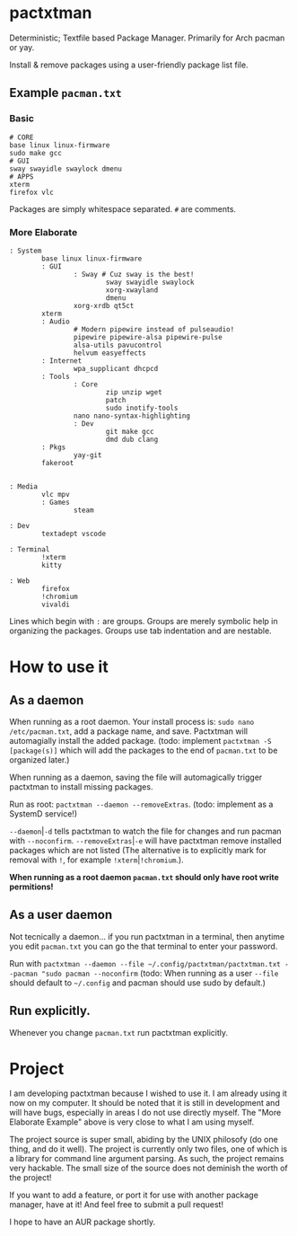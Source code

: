 # pactxtman
Deterministic; Textfile based Package Manager.  Primarily for Arch pacman or yay.

Install & remove packages using a user-friendly package list file.

## Example `pacman.txt`

### Basic

```
# CORE
base linux linux-firmware
sudo make gcc
# GUI
sway swayidle swaylock dmenu
# APPS
xterm
firefox vlc
```

Packages are simply whitespace separated.  `#` are comments.

### More Elaborate

```
: System
        base linux linux-firmware
        : GUI
                : Sway # Cuz sway is the best!
                        sway swayidle swaylock
                        xorg-xwayland
                        dmenu
                xorg-xrdb qt5ct
        xterm
        : Audio
                # Modern pipewire instead of pulseaudio!
                pipewire pipewire-alsa pipewire-pulse
                alsa-utils pavucontrol
                helvum easyeffects
        : Internet
                wpa_supplicant dhcpcd
        : Tools
                : Core
                        zip unzip wget
                        patch
                        sudo inotify-tools
                nano nano-syntax-highlighting
                : Dev
                        git make gcc
                        dmd dub clang
        : Pkgs
                yay-git
        fakeroot


: Media
        vlc mpv
        : Games
                steam

: Dev
        textadept vscode

: Terminal
        !xterm
        kitty

: Web
        firefox
        !chromium
        vivaldi
```

Lines which begin with `:` are groups.  Groups are merely symbolic help in organizing the packages.  Groups use tab indentation and are nestable.

# How to use it

## As a daemon

When running as a root daemon.  Your install process is: `sudo nano /etc/pacman.txt`, add a package name, and save.  Pactxtman will automagially install the added package.  (todo: implement `pactxtman -S [package(s)]` which will add the packages to the end of `pacman.txt` to be organized later.)

When running as a daemon, saving the file will automagically trigger pactxtman to install missing packages.

Run as root: `pactxtman --daemon --removeExtras`.  (todo: implement as a SystemD service!)

`--daemon`|`-d` tells pactxtman to watch the file for changes and run pacman with `--noconfirm`. `--removeExtras`|`-e` will have pactxtman remove installed packages which are not listed (The alternative is to explicitly mark for removal with `!`, for example `!xterm`|`!chromium`.).

<b>When running as a root daemon `pacman.txt` should only have root write permitions!</b>

## As a user daemon

Not tecnically a daemon... if you run pactxtman in a terminal, then anytime you edit `pacman.txt` you can go the that terminal to enter your password.

Run with `pactxtman --daemon --file ~/.config/pactxtman/pactxtman.txt --pacman "sudo pacman --noconfirm` (todo: When running as a user `--file` should default to `~/.config` and pacman should use sudo by default.)

## Run explicitly.

Whenever you change `pacman.txt` run pactxtman explicitly.

# Project

I am developing pactxtman because I wished to use it.  I am already using it now on my computer.  It should be noted that it is still in development and will have bugs, especially in areas I do not use directly myself.  The "More Elaborate Example" above is very close to what I am using myself.

The project source is super small, abiding by the UNIX philosofy (do one thing, and do it well).  The project is currently only two files, one of which is a library for command line argument parsing.  As such, the project remains very hackable.  The small size of the source does not deminish the worth of the project!

If you want to add a feature, or port it for use with another package manager, have at it!  And feel free to submit a pull request!

I hope to have an AUR package shortly.
